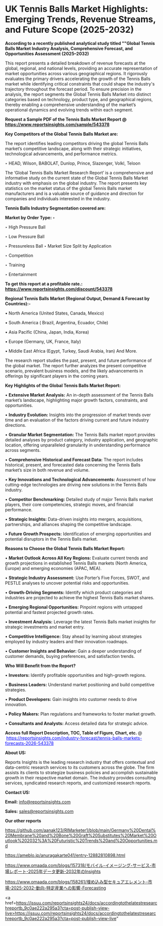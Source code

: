 # UK Tennis Balls Market Highlights: Emerging Trends, Revenue Streams, and Future Scope (2025-2032)

<strong>According to a recently published analytical study titled ""Global Tennis Balls Market Industry Analysis, Comprehensive Forecast, and Opportunities Assessment (2025–2032)</strong>

This report presents a detailed breakdown of revenue forecasts at the global, regional, and national levels, providing an accurate representation of market opportunities across various geographical regions. It rigorously evaluates the primary drivers accelerating the growth of the Tennis Balls market while identifying critical constraints that could shape the industry's trajectory throughout the forecast period. To ensure precision in the analysis, the report segments the Global Tennis Balls Market into distinct categories based on technology, product type, and geographical regions, thereby enabling a comprehensive understanding of the market’s operational dynamics and evolving trends within each segment.

<strong>Request a Sample PDF of the Tennis Balls Market Report </strong><strong>@<a href=https://www.reportsinsights.com/sample/543378 style=color:#0000ff;> https://www.reportsinsights.com/sample/543378</a></strong></font>

<strong>Key Competitors of the Global Tennis Balls Market are:</strong>

The report identifies leading competitors driving the global Tennis Balls market’s competitive landscape, along with their strategic initiatives, technological advancements, and performance metrics.

‣ HEAD, Wilson, BABOLAT, Dunlop, Prince, Slazenger, Volkl, Teloon

The ‘Global Tennis Balls Market Research Report’ is a comprehensive and informative study on the current state of the Global Tennis Balls Market industry with emphasis on the global industry. The report presents key statistics on the market status of the global Tennis Balls market manufacturers and is a valuable source of guidance and direction for companies and individuals interested in the industry.

<strong>Tennis Balls Industry Segmentation covered are:</strong>

<strong>Market by Order Type: </strong>
‣ 

‣ High Pressure Ball

‣ Low Pressure Ball

‣ Pressureless Ball
‣ Market Size Split by Application

‣ Competition

‣ Training

‣ Entertainment

<strong>To get this report at a profitable rate.: <a href=https://www.reportsinsights.com/discount/543378 style=color:#0000ff;>https://www.reportsinsights.com/discount/543378</a></strong></font>

<strong>Regional Tennis Balls Market (Regional Output, Demand &amp; Forecast by Countries):-</strong>

• North America (United States, Canada, Mexico)

• South America ( Brazil, Argentina, Ecuador, Chile)

• Asia Pacific (China, Japan, India, Korea)

• Europe (Germany, UK, France, Italy)

• Middle East Africa (Egypt, Turkey, Saudi Arabia, Iran) And More.

The research report studies the past, present, and future performance of the global market. The report further analyzes the present competitive scenario, prevalent business models, and the likely advancements in offerings by significant players in the coming years.

<strong>Key Highlights of the Global Tennis Balls Market Report:</strong>

• <strong>Extensive Market Analysis:</strong> An in-depth assessment of the Tennis Balls market’s landscape, highlighting major growth factors, constraints, and opportunities.

• <strong>Industry Evolution:</strong> Insights into the progression of market trends over time and an evaluation of the factors driving current and future industry directions.

• <strong>Granular Market Segmentation:</strong> The Tennis Balls market report provides detailed analyses by product category, industry application, and geographic location, offering unparalleled granularity in understanding performance across segments.

• <strong>Comprehensive Historical and Forecast Data:</strong> The report includes historical, present, and forecasted data concerning the Tennis Balls market’s size in both revenue and volume.

• <strong>Key Innovations and Technological Advancements:</strong> Assessment of how cutting-edge technologies are driving new solutions in the Tennis Balls industry.

• <strong>Competitor Benchmarking:</strong> Detailed study of major Tennis Balls market players, their core competencies, strategic moves, and financial performance.

• <strong>Strategic Insights:</strong> Data-driven insights into mergers, acquisitions, partnerships, and alliances shaping the competitive landscape.

• <strong>Future Growth Prospects:</strong> Identification of emerging opportunities and potential disruptors in the Tennis Balls market.

<strong>Reasons to Choose the Global Tennis Balls Market Report:</strong>

• <strong>Market Outlook Across All Key Regions:</strong> Evaluate current trends and growth projections in established Tennis Balls markets (North America, Europe) and emerging economies (APAC, MEA).

• <strong>Strategic Industry Assessment:</strong> Use Porter’s Five Forces, SWOT, and PESTLE analyses to uncover potential risks and opportunities.

• <strong>Growth-Driving Segments:</strong> Identify which product categories and industries are projected to achieve the highest Tennis Balls market shares.

• <strong>Emerging Regional Opportunities:</strong> Pinpoint regions with untapped potential and fastest projected growth rates.

• <strong>Investment Analysis:</strong> Leverage the latest Tennis Balls market insights for strategic investments and market entry.

• <strong>Competitive Intelligence:</strong> Stay ahead by learning about strategies employed by industry leaders and their innovation roadmaps.

• <strong>Customer Insights and Behavior:</strong> Gain a deeper understanding of customer demands, buying preferences, and satisfaction trends.

<strong>Who Will Benefit from the Report?</strong>

• <strong>Investors:</strong> Identify profitable opportunities and high-growth regions.

• <strong>Business Leaders:</strong> Understand market positioning and build competitive strategies.

• <strong>Product Developers:</strong> Gain insights into customer needs to drive innovation.

• <strong>Policy Makers:</strong> Plan regulations and frameworks to foster market growth.

• <strong>Consultants and Analysts:</strong> Access detailed data for strategic advice.
</ul>
<strong>Access full Report Description, TOC, Table of Figure, Chart, etc. </strong>@  <a href=https://reportsinsights.com/industry-forecast/tennis-balls-markets-forecasts-2026-543378 style=color:#0000ff;>https://reportsinsights.com/industry-forecast/tennis-balls-markets-forecasts-2026-543378</a></font>

<strong><strong>About US</strong>:</strong>

Reports Insights is the leading research industry that offers contextual and data-centric research services to its customers across the globe. The firm assists its clients to strategize business policies and accomplish sustainable growth in their respective market domain. The industry provides consulting services, syndicated research reports, and customized research reports.

<strong>Contact US:</strong>

<p class=""""><b>Email:</b> <a href=mailto:info@reportsinsights.com>info@reportsinsights.com</a></p>
<p class=""""><b>Sales:</b> <a href=mailto:sales@reportsinsights.com>sales@reportsinsights.com</a></p>

<strong>Our other reports</strong>

<a href=https://github.com/aanak123/RIMarketer1/blob/main/Germany%20Dental%20Membrane%20and%20Bone%20Graft%20Substitutes%20Market%20Outlook%202032%3A%20Futuristic%20Trends%20and%20Opportunities.md>https://github.com/aanak123/RIMarketer1/blob/main/Germany%20Dental%20Membrane%20and%20Bone%20Graft%20Substitutes%20Market%20Outlook%202032%3A%20Futuristic%20Trends%20and%20Opportunities.md</a>

<a href=https://ameblo.jp/anuragakarte041/entry-12882810898.html>https://ameblo.jp/anuragakarte041/entry-12882810898.html</a>

<a href=https://www.omaada.com/blogs/157318/モバイル-イメージング-サービス-市場レポート-2025年データ更新-2032年のInsights>https://www.omaada.com/blogs/157318/モバイル-イメージング-サービス-市場レポート-2025年データ更新-2032年のInsights</a>

<a href=https://www.omaada.com/blogs/158261/埋め込み型セキュアエレメント-市場-2025-2032-動向-特定産業への影響-Forecasting>https://www.omaada.com/blogs/158261/埋め込み型セキュアエレメント-市場-2025-2032-動向-特定産業への影響-Forecasting</a>

<a href=https://issuu.com/reportsinsights24/docs/accordingtothelatestresearchreportb_9c0ae222a295a3?cta=post-publish-view-live>https://issuu.com/reportsinsights24/docs/accordingtothelatestresearchreportb_9c0ae222a295a3?cta=post-publish-view-live</a>"
